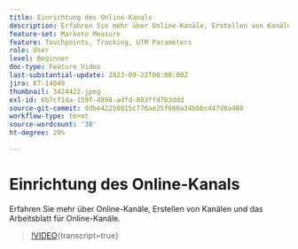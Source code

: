 ```yaml
---
title: Einrichtung des Online-Kanals
description: Erfahren Sie mehr über Online-Kanäle, Erstellen von Kanälen und das Arbeitsblatt für Online-Kanäle.
feature-set: Marketo Measure
feature: Touchpoints, Tracking, UTM Parameters
role: User
level: Beginner
doc-type: Feature Video
last-substantial-update: 2023-09-22T00:00:00Z
jira: KT-14049
thumbnail: 3424422.jpeg
exl-id: 6b7cf1da-159f-4898-adfd-883ffd7b3ddd
source-git-commit: ddbe42250815c776ae25f660a34bbbcd47d8a480
workflow-type: tm+mt
source-wordcount: '30'
ht-degree: 20%

---
```


# Einrichtung des Online-Kanals

Erfahren Sie mehr über Online-Kanäle, Erstellen von Kanälen und das Arbeitsblatt für Online-Kanäle.

>[!VIDEO](https://video.tv.adobe.com/v/3424422/?learn=on){transcript=true}
